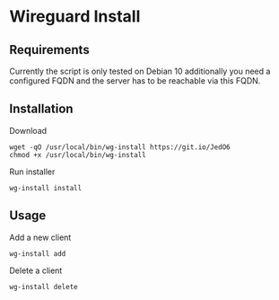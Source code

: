 # Wireguard Install
## Requirements
Currently the script is only tested on Debian 10 additionally you need a configured FQDN and the server has to be reachable via this FQDN.

## Installation
Download
```shell
wget -qO /usr/local/bin/wg-install https://git.io/JedO6
chmod +x /usr/local/bin/wg-install
```
Run installer
```shell
wg-install install
```

## Usage

Add a new client
```shell
wg-install add
```
Delete a client
```shell
wg-install delete
```
